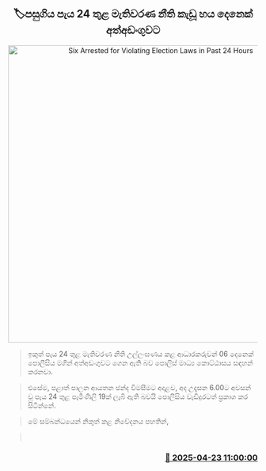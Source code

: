 <p align='center'><b><h2 align='center' title='Six Arrested for Violating Election Laws in Past 24 Hours'>🏷පසුගිය පැය 24 තුළ මැතිවරණ නීති කැඩූ හය දෙනෙක් අත්අඩංගුවට</h2></b></p>
<p align='center'><img src='https://helakuru.sgp1.cdn.digitaloceanspaces.com/esana/images/lib/local-gov-election-com.jpg' width='600' alt='Six Arrested for Violating Election Laws in Past 24 Hours'></p>

> ඉකුත් පැය 24 තුළ මැතිවරණ නීති උල්ලංඝණය කළ ආධාරකරුවන් 06 දෙනෙක් පොලීසිය මගින් අත්අඩංගුවට ගෙන ඇති බව පොලිස් මාධ්‍ය කොට්ඨාසය සඳහන් කරනවා.

> එසේම, පළාත් පාලන ආයතන ඡන්ද විමසීමට අදාළව, අද උදෑසන 6.00ට අවසන් වූ පැය 24 තුළ පැමිණිලි 19ක් ලැබී ඇති බවයි පොලීසිය වැඩිදුරටත් ප්‍රකාශ කර සිටින්නේ.

> මේ සම්බන්ධයෙන් නිකුත් කළ නිවේදනය පහතින්,

>  



<h3 align='right'><a href='https://www.helakuru.lk/esana/p/109450/'>📅 2025-04-23 11:00:00</a></h3>
